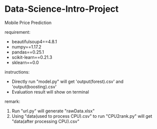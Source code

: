 # Data-Science-Intro-Project
Mobile Price Prediction

requirement:
 -  beautifulsoup4==4.8.1
 -  numpy==1.17.2
 -  pandas==0.25.1
 -  scikit-learn==0.21.3
 -  sklearn==0.0

instructions:
 -  Directly run "model.py" will get 'output(forest).csv' and 'output(boosting).csv'
 -  Evaluation result will show on terminal

remark:
1. Run "url.py" will generate "rawData.xlsx"
2. Using "data(used to process CPU).csv" to run "CPU2rank.py" will get "data(after processing CPU).csv"
